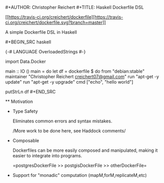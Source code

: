 #+AUTHOR: Christopher Reichert
#+TITLE: Haskell Dockerfile DSL

[[https://travis-ci.org/creichert/dockerfile][https://travis-ci.org/creichert/dockerfile.svg?branch=master]]

A simple Dockerfile DSL in Haskell

#+BEGIN_SRC haskell

{-# LANGUAGE OverloadedStrings #-}

import Data.Docker

main :: IO ()
main = do
  let df = dockerfile $ do
             from "debian:stable"
             maintainer "Christopher Reichert <creichert07@gmail.com>"
             run "apt-get -y update"
             run "apt-get -y upgrade"
             cmd ["echo", "hello world"]

  putStrLn df
#+END_SRC


** Motivation


- Type Safety


  Eliminates common errors and syntax mistakes.

  /More work to be done here, see Haddock comments/


- Composable

  Dockerfiles can be more easily composed and manipulated, making it
  easier to integrate into programs.

  =postgresDockerFile >> postgisDockerFile >> otherDockerFile=


- Support for "monadic" computation (mapM,forM,replicateM,etc)


